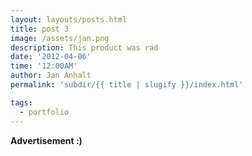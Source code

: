 ```yaml
---
layout: layouts/posts.html
title: post 3
image: /assets/jan.png
description: This product was rad
date: '2012-04-06'
time: '12:00AM'
author: Jan Anhalt
permalink: 'subdir/{{ title | slugify }}/index.html'

tags:
  - portfolio
---
```


**Advertisement :)**
